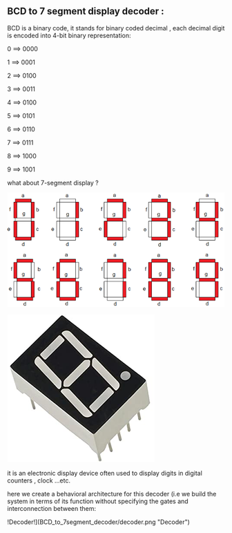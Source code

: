## BCD to 7 segment display decoder :

BCD is a binary code, it stands for binary coded decimal , each decimal digit is encoded into 4-bit binary representation:

0 ==>  0000

1 ==>  0001

2 ==>  0100

3 ==>  0011

4 ==>  0100

5 ==>  0101

6 ==>  0110

7 ==>  0111

8 ==>  1000

9 ==>  1001


what about 7-segment display ?

![7segment!](BCD_to_7segment_decoder/Seven-segment-display.png "7segment")

![7segment display!](BCD_to_7segment_decoder/7segment.jpg "7segment display")

it is an electronic display device often used to display digits in digital counters , clock ...etc.

here we create a behavioral architecture for this decoder (i.e we build the system in terms of its function without specifying the gates and interconnection between them:

!Decoder!](BCD_to_7segment_decoder/decoder.png "Decoder")
